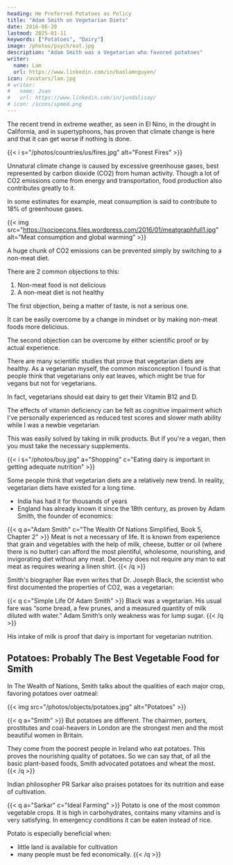 ```yaml
---
heading: He Preferred Potatoes as Policy
title: "Adam Smith on Vegetarian Diets"
date: 2016-06-20
lastmod: 2025-01-11
keywords: ["Potatoes", "Dairy"]
image: /photos/psych/eat.jpg
description: "Adam Smith was a Vegetarian who favored potatoes"
writer:
  name: Lam
  url: https://www.linkedin.com/in/baolamnguyen/
icon: /avatars/lam.jpg
# writer:
#   name: Juan
#   url: https://www.linkedin.com/in/jundalisay/
# icon: /icons/spmed.png
---
```



The recent trend in extreme weather, as seen in El Nino, in the drought in California, and in supertyphoons, has proven that climate change is here and that it can get worse if nothing is done.


{{< i s="/photos/countries/us/fires.jpg" alt="Forest Fires" >}}

Unnatural climate change is caused by excessive greenhouse gases, best represented by carbon dioxide (CO2) from human activity. Though a lot of CO2 emissions come from energy and transportation, food production also contributes greatly to it. 

In some estimates for example, meat consumption is said to contribute to 18% of greenhouse gases.

{{< img src="https://socioecons.files.wordpress.com/2016/01/meatgraphfull1.jpg" alt="Meat consumption and global warming" >}}


A huge chunk of CO2 emissions can be prevented simply by switching to a non-meat diet. 

There are 2 common objections to this:

1. Non-meat food is not delicious
2. A non-meat diet is not healthy

The first objection, being a matter of taste, is not a serious one.

It can be easily overcome by a change in mindset or by making non-meat foods more delicious. 

The second objection can be overcome by either scientific proof or by actual experience.

There are many scientific studies that prove that vegetarian diets are healthy. As a vegetarian myself, the common misconception I found is that people think that vegetarians only eat leaves, which might be true for vegans but not for vegetarians. 

In fact, vegetarians should eat dairy to get their Vitamin B12 and D.

The effects of vitamin deficiency can be felt as cognitive impairment which I've personally experienced as reduced test scores and slower math ability while I was a newbie vegetarian.

This was easily solved by taking in milk products. But if you're a vegan, then you must take the necessary supplements.

{{< i s="/photos/buy.jpg" a="Shopping" c="Eating dairy is important in getting adequate nutrition" >}}


Some people think that vegetarian diets are a relatively new trend. In reality, vegetarian diets have existed for a long time. 
- India has had it for thousands of years
- England has already known it since the 18th century, as proven by Adam Smith, the founder of economics:

{{< q a="Adam Smith" c="The Wealth Of Nations Simplified, Book 5, Chapter 2" >}}
Meat is not a necessary of life. It is known from experience that grain and vegetables with the help of milk, cheese, butter or oil (where there is no butter) can afford the most plentiful, wholesome, nourishing, and invigorating diet without any meat. Decency does not require any man to eat meat as requires wearing a linen shirt.
{{< /q >}}


Smith's biographer Rae even writes that Dr. Joseph Black, the scientist who first documented the properties of CO2, was a vegetarian:


{{< q c="Simple Life Of Adam Smith" >}}
Black was a vegetarian. His usual fare was “some bread, a few prunes, and a measured quantity of milk diluted with water.” Adam Smith’s only weakness was for lump sugar. 
{{< /q >}}


His intake of milk is proof that dairy is important for vegetarian nutrition. 

<!-- I hope that with scientific and historical evidence supporting vegetarian diets, those who want a more survivable planet can have all the reasons needed to either be a vegetarian or simply eat less meat. -->


## Potatoes: Probably The Best Vegetable Food for Smith

In The Wealth of Nations, Smith talks about the qualities of each major crop, favoring potatoes over oatmeal:

{{< img src="/photos/objects/potatoes.jpg" alt="Potatoes" >}}


{{< q a="Smith" >}}
But potatoes are different. The chairmen, porters, prostitutes and coal-heavers in London are the strongest men and the most beautiful women in Britain. 

They come from the poorest people in Ireland who eat potatoes. This proves the nourishing quality of potatoes. So we can say that, of all the basic plant-based foods, Smith advocated potatoes and wheat the most.
{{< /q >}}


Indian philosopher PR Sarkar also praises potatoes for its nutrition and ease of cultivation. 

{{< q a="Sarkar" c="Ideal Farming" >}}
Potato is one of the most common vegetable crops. It is high in carbohydrates, contains many vitamins and is very satisfying. In emergency conditions it can be eaten instead of rice.

Potato is especially beneficial when:
- little land is available for cultivation
- many people must be fed economically.
{{< /q >}}
